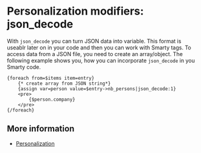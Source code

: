 # Personalization modifiers: json_decode

With `json_decode` you can turn JSON data into variable. This format is useablr later on
in your code and then you can work with Smarty tags. To access data from a JSON file, you need to create 
an array/object. The following example shows you, how you can incorporate `json_decode` in you Smarty code.

```text
{foreach from=$items item=entry}
    {* create array from JSON string*}
    {assign var=person value=$entry->nb_persons|json_decode:1}
    <pre>
        {$person.company}
    </pre>
{/foreach}
```

## More information

* [Personalization](./personalization.md)
